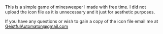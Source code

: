 
This is a simple game of minesweeper I made with free 
time. I did not upload the icon file as it is 
unnecessary and it just for aesthetic purposes. 

If you have any questions or wish to gain a copy 
of the icon file email me at GeistfulAutomaton@gmail.com
